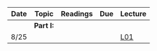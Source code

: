 | Date  | Topic                            | Readings                                               | Due | Lecture |
| ----- |----------------------------------|--------------------------------------------------------|-----|----
||**Part I:**|
| 8/25  |                    |                                                       | |[L01](l01)
